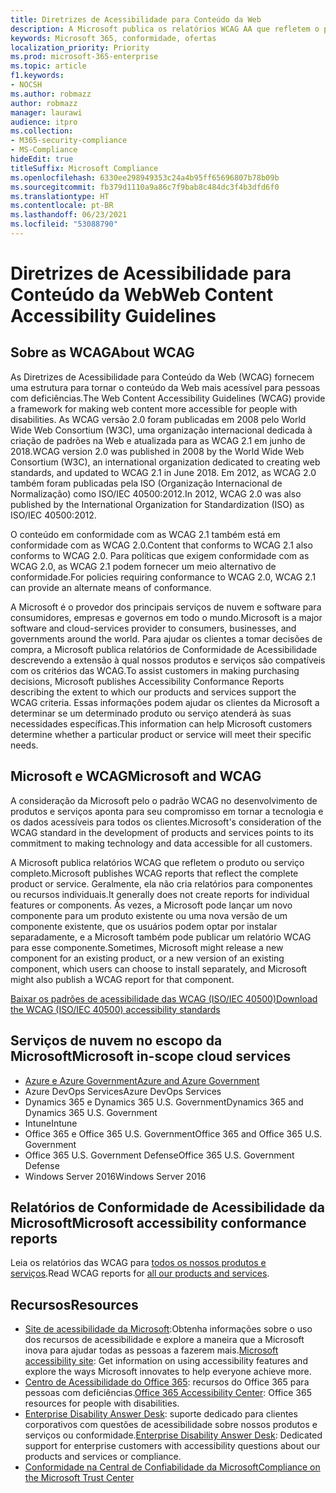 ```yaml
---
title: Diretrizes de Acessibilidade para Conteúdo da Web
description: A Microsoft publica os relatórios WCAG AA que refletem o produto ou serviço completo, ou partes do produto que podem ser instaladas separadamente.
keywords: Microsoft 365, conformidade, ofertas
localization_priority: Priority
ms.prod: microsoft-365-enterprise
ms.topic: article
f1.keywords:
- NOCSH
ms.author: robmazz
author: robmazz
manager: laurawi
audience: itpro
ms.collection:
- M365-security-compliance
- MS-Compliance
hideEdit: true
titleSuffix: Microsoft Compliance
ms.openlocfilehash: 6330ee298949353c24a4b95ff65696807b78b09b
ms.sourcegitcommit: fb379d1110a9a86c7f9bab8c484dc3f4b3dfd6f0
ms.translationtype: HT
ms.contentlocale: pt-BR
ms.lasthandoff: 06/23/2021
ms.locfileid: "53088790"
---
```

# <a name="web-content-accessibility-guidelines"></a><span data-ttu-id="a64e1-104">Diretrizes de Acessibilidade para Conteúdo da Web</span><span class="sxs-lookup"><span data-stu-id="a64e1-104">Web Content Accessibility Guidelines</span></span>

## <a name="about-wcag"></a><span data-ttu-id="a64e1-105">Sobre as WCAG</span><span class="sxs-lookup"><span data-stu-id="a64e1-105">About WCAG</span></span>

<span data-ttu-id="a64e1-106">As Diretrizes de Acessibilidade para Conteúdo da Web (WCAG) fornecem uma estrutura para tornar o conteúdo da Web mais acessível para pessoas com deficiências.</span><span class="sxs-lookup"><span data-stu-id="a64e1-106">The Web Content Accessibility Guidelines (WCAG) provide a framework for making web content more accessible for people with disabilities.</span></span> <span data-ttu-id="a64e1-107">As WCAG versão 2.0 foram publicadas em 2008 pelo World Wide Web Consortium (W3C), uma organização internacional dedicada à criação de padrões na Web e atualizada para as WCAG 2.1 em junho de 2018.</span><span class="sxs-lookup"><span data-stu-id="a64e1-107">WCAG version 2.0 was published in 2008 by the World Wide Web Consortium (W3C), an international organization dedicated to creating web standards, and updated to WCAG 2.1 in June 2018.</span></span> <span data-ttu-id="a64e1-108">Em 2012, as WCAG 2.0 também foram publicadas pela ISO (Organização Internacional de Normalização) como ISO/IEC 40500:2012.</span><span class="sxs-lookup"><span data-stu-id="a64e1-108">In 2012, WCAG 2.0 was also published by the International Organization for Standardization (ISO) as ISO/IEC 40500:2012.</span></span>

<span data-ttu-id="a64e1-109">O conteúdo em conformidade com as WCAG 2.1 também está em conformidade com as WCAG 2.0.</span><span class="sxs-lookup"><span data-stu-id="a64e1-109">Content that conforms to WCAG 2.1 also conforms to WCAG 2.0.</span></span> <span data-ttu-id="a64e1-110">Para políticas que exigem conformidade com as WCAG 2.0, as WCAG 2.1 podem fornecer um meio alternativo de conformidade.</span><span class="sxs-lookup"><span data-stu-id="a64e1-110">For policies requiring conformance to WCAG 2.0, WCAG 2.1 can provide an alternate means of conformance.</span></span>

<span data-ttu-id="a64e1-111">A Microsoft é o provedor dos principais serviços de nuvem e software para consumidores, empresas e governos em todo o mundo.</span><span class="sxs-lookup"><span data-stu-id="a64e1-111">Microsoft is a major software and cloud-services provider to consumers, businesses, and governments around the world.</span></span> <span data-ttu-id="a64e1-112">Para ajudar os clientes a tomar decisões de compra, a Microsoft publica relatórios de Conformidade de Acessibilidade descrevendo a extensão à qual nossos produtos e serviços são compatíveis com os critérios das WCAG.</span><span class="sxs-lookup"><span data-stu-id="a64e1-112">To assist customers in making purchasing decisions, Microsoft publishes Accessibility Conformance Reports describing the extent to which our products and services support the WCAG criteria.</span></span> <span data-ttu-id="a64e1-113">Essas informações podem ajudar os clientes da Microsoft a determinar se um determinado produto ou serviço atenderá às suas necessidades específicas.</span><span class="sxs-lookup"><span data-stu-id="a64e1-113">This information can help Microsoft customers determine whether a particular product or service will meet their specific needs.</span></span>
  
## <a name="microsoft-and-wcag"></a><span data-ttu-id="a64e1-114">Microsoft e WCAG</span><span class="sxs-lookup"><span data-stu-id="a64e1-114">Microsoft and WCAG</span></span>

<span data-ttu-id="a64e1-115">A consideração da Microsoft pelo o padrão WCAG no desenvolvimento de produtos e serviços aponta para seu compromisso em tornar a tecnologia e os dados acessíveis para todos os clientes.</span><span class="sxs-lookup"><span data-stu-id="a64e1-115">Microsoft's consideration of the WCAG standard in the development of products and services points to its commitment to making technology and data accessible for all customers.</span></span>

<span data-ttu-id="a64e1-116">A Microsoft publica relatórios WCAG que refletem o produto ou serviço completo.</span><span class="sxs-lookup"><span data-stu-id="a64e1-116">Microsoft publishes WCAG reports that reflect the complete product or service.</span></span> <span data-ttu-id="a64e1-117">Geralmente, ela não cria relatórios para componentes ou recursos individuais.</span><span class="sxs-lookup"><span data-stu-id="a64e1-117">It generally does not create reports for individual features or components.</span></span> <span data-ttu-id="a64e1-118">Às vezes, a Microsoft pode lançar um novo componente para um produto existente ou uma nova versão de um componente existente, que os usuários podem optar por instalar separadamente, e a Microsoft também pode publicar um relatório WCAG para esse componente.</span><span class="sxs-lookup"><span data-stu-id="a64e1-118">Sometimes, Microsoft might release a new component for an existing product, or a new version of an existing component, which users can choose to install separately, and Microsoft might also publish a WCAG report for that component.</span></span>

[<span data-ttu-id="a64e1-119">Baixar os padrões de acessibilidade das WCAG (ISO/IEC 40500)</span><span class="sxs-lookup"><span data-stu-id="a64e1-119">Download the WCAG (ISO/IEC 40500) accessibility standards</span></span>](https://www.w3.org/WAI/standards-guidelines/wcag/)

## <a name="microsoft-in-scope-cloud-services"></a><span data-ttu-id="a64e1-120">Serviços de nuvem no escopo da Microsoft</span><span class="sxs-lookup"><span data-stu-id="a64e1-120">Microsoft in-scope cloud services</span></span>

- [<span data-ttu-id="a64e1-121">Azure e Azure Government</span><span class="sxs-lookup"><span data-stu-id="a64e1-121">Azure and Azure Government</span></span>](https://go.microsoft.com/fwlink/p/?linkid=2051569)
- <span data-ttu-id="a64e1-122">Azure DevOps Services</span><span class="sxs-lookup"><span data-stu-id="a64e1-122">Azure DevOps Services</span></span>
- <span data-ttu-id="a64e1-123">Dynamics 365 e Dynamics 365 U.S. Government</span><span class="sxs-lookup"><span data-stu-id="a64e1-123">Dynamics 365 and Dynamics 365 U.S. Government</span></span>
- <span data-ttu-id="a64e1-124">Intune</span><span class="sxs-lookup"><span data-stu-id="a64e1-124">Intune</span></span>
- <span data-ttu-id="a64e1-125">Office 365 e Office 365 U.S. Government</span><span class="sxs-lookup"><span data-stu-id="a64e1-125">Office 365 and Office 365 U.S. Government</span></span>
- <span data-ttu-id="a64e1-126">Office 365 U.S. Government Defense</span><span class="sxs-lookup"><span data-stu-id="a64e1-126">Office 365 U.S. Government Defense</span></span>
- <span data-ttu-id="a64e1-127">Windows Server 2016</span><span class="sxs-lookup"><span data-stu-id="a64e1-127">Windows Server 2016</span></span>

## <a name="microsoft-accessibility-conformance-reports"></a><span data-ttu-id="a64e1-128">Relatórios de Conformidade de Acessibilidade da Microsoft</span><span class="sxs-lookup"><span data-stu-id="a64e1-128">Microsoft accessibility conformance reports</span></span>

<span data-ttu-id="a64e1-129">Leia os relatórios das WCAG para [todos os nossos produtos e serviços](https://cloudblogs.microsoft.com/industry-blog/government/2018/09/11/accessibility-conformance-reports/).</span><span class="sxs-lookup"><span data-stu-id="a64e1-129">Read WCAG reports for [all our products and services](https://cloudblogs.microsoft.com/industry-blog/government/2018/09/11/accessibility-conformance-reports/).</span></span>

## <a name="resources"></a><span data-ttu-id="a64e1-130">Recursos</span><span class="sxs-lookup"><span data-stu-id="a64e1-130">Resources</span></span>

- <span data-ttu-id="a64e1-131">[Site de acessibilidade da Microsoft](https://www.microsoft.com/accessibility):Obtenha informações sobre o uso dos recursos de acessibilidade e explore a maneira que a Microsoft inova para ajudar todas as pessoas a fazerem mais.</span><span class="sxs-lookup"><span data-stu-id="a64e1-131">[Microsoft accessibility site](https://www.microsoft.com/accessibility): Get information on using accessibility features and explore the ways Microsoft innovates to help everyone achieve more.</span></span>
- <span data-ttu-id="a64e1-132">[Centro de Acessibilidade do Office 365](https://go.microsoft.com/fwlink/p/?linkid=2051801): recursos do Office 365 para pessoas com deficiências.</span><span class="sxs-lookup"><span data-stu-id="a64e1-132">[Office 365 Accessibility Center](https://go.microsoft.com/fwlink/p/?linkid=2051801): Office 365 resources for people with disabilities.</span></span>
- <span data-ttu-id="a64e1-133">[Enterprise Disability Answer Desk](https://go.microsoft.com/fwlink/p/?linkid=2050890): suporte dedicado para clientes corporativos com questões de acessibilidade sobre nossos produtos e serviços ou conformidade.</span><span class="sxs-lookup"><span data-stu-id="a64e1-133">[Enterprise Disability Answer Desk](https://go.microsoft.com/fwlink/p/?linkid=2050890): Dedicated support for enterprise customers with accessibility questions about our products and services or compliance.</span></span>
- [<span data-ttu-id="a64e1-134">Conformidade na Central de Confiabilidade da Microsoft</span><span class="sxs-lookup"><span data-stu-id="a64e1-134">Compliance on the Microsoft Trust Center</span></span>](https://www.microsoft.com/trust-center/compliance/compliance-overview)
